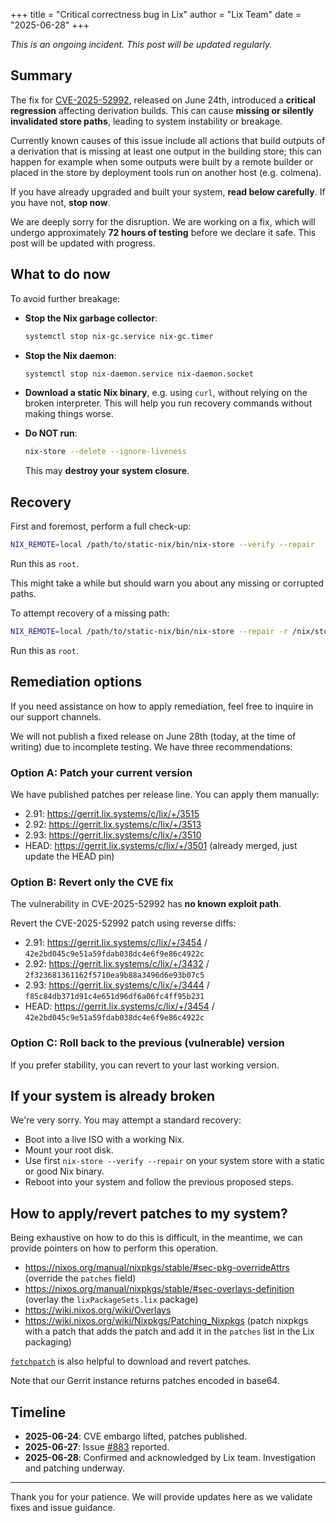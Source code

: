 +++
title = "Critical correctness bug in Lix"
author = "Lix Team"
date = "2025-06-28"
+++

*This is an ongoing incident. This post will be updated regularly.*

## Summary

The fix for [CVE-2025-52992](https://nvd.nist.gov/vuln/detail/CVE-2025-52992), released on June 24th, introduced a **critical regression** affecting derivation builds. This can cause **missing or silently invalidated store paths**, leading to system instability or breakage. 

Currently known causes of this issue include all actions that build outputs of a derivation that is missing at least one output in the building store; this can happen for example when some outputs were built by a remote builder or placed in the store by deployment tools run on another host (e.g. colmena).

If you have already upgraded and built your system, **read below carefully**. If you have not, **stop now**.

We are deeply sorry for the disruption. We are working on a fix, which will undergo approximately **72 hours of testing** before we declare it safe. This post will be updated with progress.

## What to do now

To avoid further breakage:

* **Stop the Nix garbage collector**:

  ```bash
  systemctl stop nix-gc.service nix-gc.timer
  ```

* **Stop the Nix daemon**:

  ```bash
  systemctl stop nix-daemon.service nix-daemon.socket
  ```

* **Download a static Nix binary**, e.g. using `curl`, without relying on the broken interpreter. This will help you run recovery commands without making things worse.

* **Do NOT run**:

  ```bash
  nix-store --delete --ignore-liveness
  ```

  This may **destroy your system closure**.

## Recovery

First and foremost, perform a full check-up:
```bash
NIX_REMOTE=local /path/to/static-nix/bin/nix-store --verify --repair
```

Run this as `root`.

This might take a while but should warn you about any missing or corrupted paths.

To attempt recovery of a missing path:

```bash
NIX_REMOTE=local /path/to/static-nix/bin/nix-store --repair -r /nix/store/xxxx-path
```

Run this as `root`.

## Remediation options

If you need assistance on how to apply remediation, feel free to inquire in our support channels.

We will not publish a fixed release on June 28th (today, at the time of writing) due to incomplete testing. We have three recommendations:

### Option A: Patch your current version

We have published patches per release line. You can apply them manually:

* 2.91: https://gerrit.lix.systems/c/lix/+/3515
* 2.92: https://gerrit.lix.systems/c/lix/+/3513
* 2.93: https://gerrit.lix.systems/c/lix/+/3510
* HEAD: https://gerrit.lix.systems/c/lix/+/3501 (already merged, just update the HEAD pin)

### Option B: Revert only the CVE fix

The vulnerability in CVE-2025-52992 has **no known exploit path**. 

Revert the CVE-2025-52992 patch using reverse diffs:

* 2.91: https://gerrit.lix.systems/c/lix/+/3454 / `42e2bd045c9e51a59fdab038dc4e6f9e86c4922c`
* 2.92: https://gerrit.lix.systems/c/lix/+/3432 / `2f323681361162f5710ea9b88a3496d6e93b07c5`
* 2.93: https://gerrit.lix.systems/c/lix/+/3444 / `f85c84db371d91c4e651d96df6a06fc4ff95b231`
* HEAD: https://gerrit.lix.systems/c/lix/+/3454 / `42e2bd045c9e51a59fdab038dc4e6f9e86c4922c`

### Option C: Roll back to the previous (vulnerable) version

If you prefer stability, you can revert to your last working version.

## If your system is already broken

We're very sorry. You may attempt a standard recovery:

* Boot into a live ISO with a working Nix.
* Mount your root disk.
* Use first `nix-store --verify --repair` on your system store with a static or good Nix binary.
* Reboot into your system and follow the previous proposed steps.

## How to apply/revert patches to my system?

Being exhaustive on how to do this is difficult, in the meantime, we can provide pointers on how to perform this operation.

- https://nixos.org/manual/nixpkgs/stable/#sec-pkg-overrideAttrs (override the `patches` field)
- https://nixos.org/manual/nixpkgs/stable/#sec-overlays-definition (overlay the `lixPackageSets.lix` package)
- https://wiki.nixos.org/wiki/Overlays
- https://wiki.nixos.org/wiki/Nixpkgs/Patching_Nixpkgs (patch nixpkgs with a patch that adds the patch and add it in the `patches` list in the Lix packaging)


[`fetchpatch`](https://nixos.org/manual/nixpkgs/stable/#fetchpatch) is also helpful to download and revert patches.

Note that our Gerrit instance returns patches encoded in base64.

## Timeline

* **2025-06-24**: CVE embargo lifted, patches published.
* **2025-06-27**: Issue [#883](https://git.lix.systems/lix-project/lix/issues/883) reported.
* **2025-06-28**: Confirmed and acknowledged by Lix team. Investigation and patching underway.

---

Thank you for your patience. We will provide updates here as we validate fixes and issue guidance.

